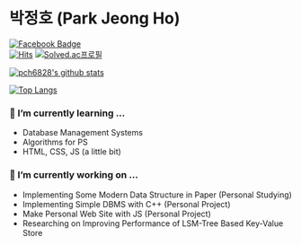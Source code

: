 # 박정호 (Park Jeong Ho)

[![Facebook Badge](https://img.shields.io/badge/-Facebook-1877f2?style=flat-square&logo=facebook&logoColor=white&link=https://www.facebook.com/profile.php?id=100009329985343)](https://www.facebook.com/profile.php?id=100009329985343)<br>
[![Hits](https://hits.seeyoufarm.com/api/count/incr/badge.svg?url=https%3A%2F%2Fgithub.com%2Fpch6828&count_bg=%2379C83D&title_bg=%23555555&icon=&icon_color=%23FF0000&title=hits&edge_flat=false)](https://hits.seeyoufarm.com) [![Solved.ac프로필](http://mazassumnida.wtf/api/mini/generate_badge?boj=pch6828)](https://solved.ac/profile/pch6828)

[![pch6828's github stats](https://github-readme-stats.vercel.app/api?username=pch6828&show_icons=true)](https://github-readme-stats.vercel.app/api?username=pch6828)

[![Top Langs](https://github-readme-stats.vercel.app/api/top-langs/?username=pch6828&layout=compact)](https://github.com/anuraghazra/github-readme-stats)

### 🌱 I’m currently learning ...
- Database Management Systems
- Algorithms for PS
- HTML, CSS, JS (a little bit)

### 🔭 I’m currently working on ...
- Implementing Some Modern Data Structure in Paper (Personal Studying)
- Implementing Simple DBMS with C++ (Personal Project)
- Make Personal Web Site with JS (Personal Project)
- Researching on Improving Performance of LSM-Tree Based Key-Value Store

<!--
**pch6828/pch6828** is a ✨ _special_ ✨ repository because its `README.md` (this file) appears on your GitHub profile.

Here are some ideas to get you started:

- 🔭 I’m currently working on ...
- 🌱 I’m currently learning ...
- 👯 I’m looking to collaborate on ...
- 🤔 I’m looking for help with ...
- 💬 Ask me about ...
- 📫 How to reach me: ...
- 😄 Pronouns: ...
- ⚡ Fun fact: ...
-->
